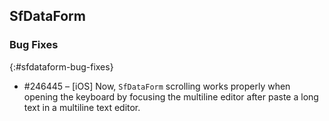 ## SfDataForm

### Bug Fixes
{:#sfdataform-bug-fixes}

* \#246445 – [iOS] Now, `SfDataForm` scrolling works properly when opening the keyboard by focusing the multiline editor after paste a long text in a multiline text editor.
